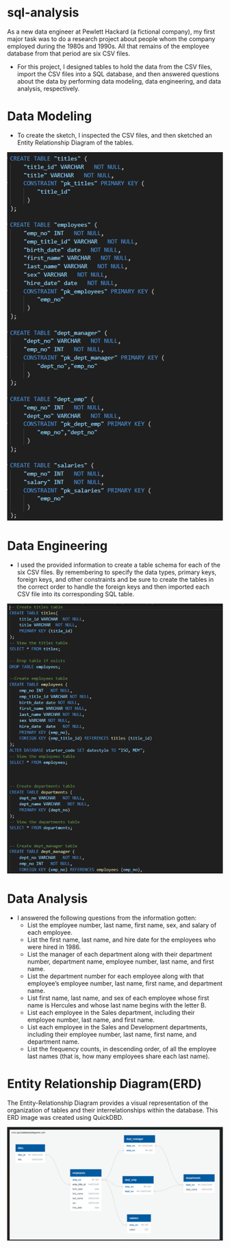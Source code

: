 # sql-analysis

As a new data engineer at Pewlett Hackard (a fictional company), my first major task was to do a research project about people whom the company employed during the 1980s and 1990s. All that remains of the employee database from that period are six CSV files.

* For this project, I designed tables to hold the data from the CSV files, import the CSV files into a SQL database, and then answered questions about the data by performing data modeling, data engineering, and data analysis, respectively.

# Data Modeling
* To create the sketch, I inspected the CSV files, and then sketched an Entity Relationship Diagram of the tables. 

![Alt text](<Screenshot 2023-10-25 102353.png>)

# Data Engineering
* I used the provided information to create a table schema for each of the six CSV files. By remembering to specify the data types, primary keys, foreign keys, and other constraints and be sure to create the tables in the correct order to handle the foreign keys and then imported each CSV file into its corresponding SQL table. 

![Alt text](<Screenshot 2023-10-25 102612.png>)

# Data Analysis
* I answered the following questions from the information gotten: 
  * List the employee number, last name, first name, sex, and salary of each employee.
  * List the first name, last name, and hire date for the employees who were hired in 1986.
  * List the manager of each department along with their department number, department name, employee number, last name, and first name.
  * List the department number for each employee along with that employee’s employee number, last name, first name, and department name.
  * List first name, last name, and sex of each employee whose first name is Hercules and whose last name begins with the letter B.
  * List each employee in the Sales department, including their employee number, last name, and first name.
  * List each employee in the Sales and Development departments, including their employee number, last name, first name, and department name.
  * List the frequency counts, in descending order, of all the employee last names (that is, how many employees share each last name).

# Entity Relationship Diagram(ERD)
The Entity-Relationship Diagram provides a visual representation of the organization of tables and their interrelationships within the database. This ERD image was created using QuickDBD.

![Alt text](<Screenshot 2023-10-20 043730.png>)